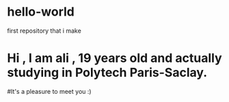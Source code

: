 # hello-world
first repository that i make

# Hi , I am ali , 19 years old and actually studying in Polytech Paris-Saclay. 
#It's a pleasure to meet you :) 
